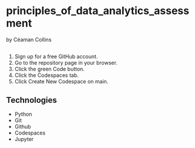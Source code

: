 # principles_of_data_analytics_assessment

by Céaman Collins

##

1. Sign up for a free GitHub account.
2. Go to the repository page in your browser.
3. Click the green Code button.
4. Click the Codespaces tab.
5. Click Create New Codespace on main.

## Technologies

- Python
- Git
- Github
- Codespaces
- Jupyter
